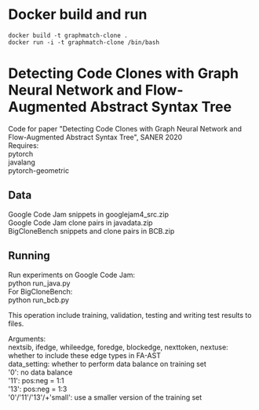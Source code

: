 # Docker build and run
```
docker build -t graphmatch-clone .
docker run -i -t graphmatch-clone /bin/bash
```

# Detecting Code Clones with Graph Neural Network and Flow-Augmented Abstract Syntax Tree
Code for paper "Detecting Code Clones with Graph Neural Network and Flow-Augmented Abstract Syntax Tree", SANER 2020  
Requires:   
pytorch    
javalang  
pytorch-geometric  

## Data
Google Code Jam snippets in googlejam4_src.zip  
Google Code Jam clone pairs in javadata.zip  
BigCloneBench snippets and clone pairs in BCB.zip  

## Running
Run experiments on Google Code Jam:  
python run_java.py  
For BigCloneBench:  
python run_bcb.py  

This operation include training, validation, testing and writing test results to files.   

Arguments:  
nextsib, ifedge, whileedge, foredge, blockedge, nexttoken, nextuse: whether to include these edge types in FA-AST  
data_setting: whether to perform data balance on training set  
  '0': no data balance  
  '11': pos:neg = 1:1  
  '13': pos:neg = 1:3  
  '0'/'11'/'13'/+'small': use a smaller version of the training set
